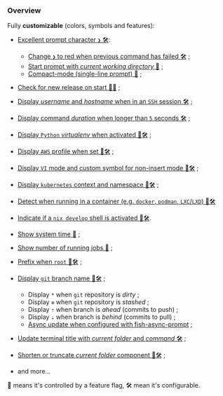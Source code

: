 <!-- markdownlint-disable MD041 -->
### Overview

Fully **customizable** (colors, symbols and features):

* [Excellent prompt character `❯` 🛠][prompt-symbol]:

    * [Change `❯` to red when previous command has failed 🛠][separate-error-symbol] ;
    * [Start prompt with _current working directory_ 🏴][current-working-directory] ;
    * [Compact-mode (single-line prompt) 🏴][single-line-prompt] ;
  
* [Check for new release on start 🏴🐌][check-for-new-release] ;
* [Display _username_ and _hostname_ when in an `SSH` session 🛠][ssh-session] ;
* [Display command _duration_ when longer than `5` seconds 🛠][time-duration] ;
* [Display `Python` _virtualenv_ when activated 🏴🛠][python-virtualenv] ;
* [Display `AWS` profile when set 🏴🛠][aws-profile] ;
* [Display `VI` mode and custom symbol for non-insert mode 🏴🛠][vi-mode] ;
* [Display `kubernetes` context and namespace 🏴🛠][kubernetes] ;
* [Detect when running in a container (e.g. `docker`, `podman`, `LXC`/`LXD`) 🏴🛠][container-detection-docker]
* [Indicate if a `nix develop` shell is activated 🏴🛠][nix-os].
* [Show system time 🏴][time-duration] ;
* [Show number of running jobs 🏴][jobs] ;
* [Prefix when `root` 🏴🛠][working-as-root] ;
* [Display `git` branch name 🏴🛠][git] ;

    * Display `*` when `git` repository is _dirty_ ;
    * Display `≡` when `git` repository is _stashed_ ;
    * Display `⇡` when branch is _ahead_ (commits to push) ;
    * Display `⇣` when branch is _behind_ (commits to pull) ;
    * [Async update when configured with fish-async-prompt][async] ;

* [Update terminal title with _current folder_ and _command_ 🛠][title] ;
* [Shorten or truncate _current folder_ component 🏴🛠][current-working-directory] ;
* and more…

🏴 means it's controlled by a feature flag, 🛠 mean it's configurable.

[async]: https://github.com/pure-fish/pure/wiki/Async-git-Prompt
<!-- markdownlint-disable MD051 -->
[check-for-new-release]: #check-for-new-release
[container-detection-docker]: #container-detection-docker
[current-working-directory]: #current-working-directory
[git]: #git
[jobs]: #jobs
[kubernetes]: #kubernetes
[nix-os]: #nix-os
[prompt-symbol]: #prompt-symbol
[python-virtualenv]: #python-virtualenv
[aws-profile]: #aws-profile
[separate-error-symbol]: #separate-error-symbol
[single-line-prompt]: #single-line-prompt
[ssh-session]: #ssh-session
[time-duration]: #time-duration
[title]: #title
[vi-mode]: #vi-mode
[working-as-root]: #working-as-root
<!-- markdownlint-enable MD051 -->
